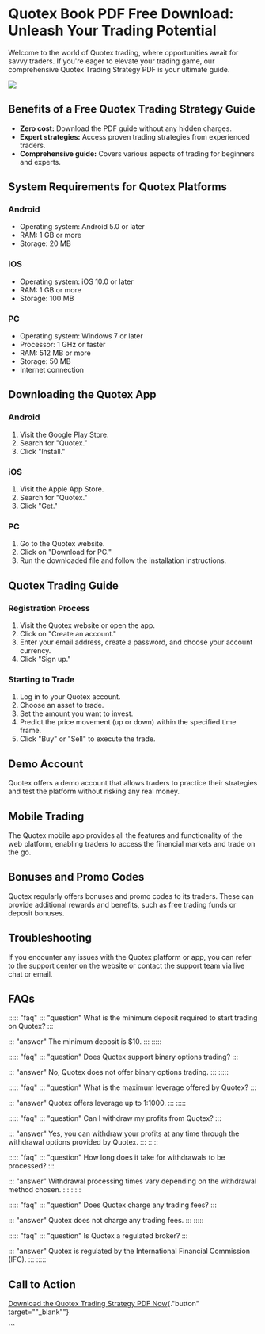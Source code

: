 # Quotex Book PDF Free Download: Unleash Your Trading Potential

Welcome to the world of Quotex trading, where opportunities await for
savvy traders. If you\'re eager to elevate your trading game, our
comprehensive Quotex Trading Strategy PDF is your ultimate guide.

[![](https://static.quotex.io/files/4_en/300_250.jpg)](https://traff.sbs/brokerqxlid)

## Benefits of a Free Quotex Trading Strategy Guide

-   **Zero cost:** Download the PDF guide without any hidden charges.
-   **Expert strategies:** Access proven trading strategies from
    experienced traders.
-   **Comprehensive guide:** Covers various aspects of trading for
    beginners and experts.

## System Requirements for Quotex Platforms

### Android

-   Operating system: Android 5.0 or later
-   RAM: 1 GB or more
-   Storage: 20 MB

### iOS

-   Operating system: iOS 10.0 or later
-   RAM: 1 GB or more
-   Storage: 100 MB

### PC

-   Operating system: Windows 7 or later
-   Processor: 1 GHz or faster
-   RAM: 512 MB or more
-   Storage: 50 MB
-   Internet connection

## Downloading the Quotex App

### Android

1.  Visit the Google Play Store.
2.  Search for "Quotex."
3.  Click "Install."

### iOS

1.  Visit the Apple App Store.
2.  Search for "Quotex."
3.  Click "Get."

### PC

1.  Go to the Quotex website.
2.  Click on "Download for PC."
3.  Run the downloaded file and follow the installation instructions.

## Quotex Trading Guide

### Registration Process

1.  Visit the Quotex website or open the app.
2.  Click on "Create an account."
3.  Enter your email address, create a password, and choose your account
    currency.
4.  Click "Sign up."

### Starting to Trade

1.  Log in to your Quotex account.
2.  Choose an asset to trade.
3.  Set the amount you want to invest.
4.  Predict the price movement (up or down) within the specified time
    frame.
5.  Click "Buy" or "Sell" to execute the trade.

## Demo Account

Quotex offers a demo account that allows traders to practice their
strategies and test the platform without risking any real money.

## Mobile Trading

The Quotex mobile app provides all the features and functionality of the
web platform, enabling traders to access the financial markets and trade
on the go.

## Bonuses and Promo Codes

Quotex regularly offers bonuses and promo codes to its traders. These
can provide additional rewards and benefits, such as free trading funds
or deposit bonuses.

## Troubleshooting

If you encounter any issues with the Quotex platform or app, you can
refer to the support center on the website or contact the support team
via live chat or email.

## FAQs

::::: \"faq\"
::: \"question\"
What is the minimum deposit required to start trading on Quotex?
:::

::: \"answer\"
The minimum deposit is \$10.
:::
:::::

::::: \"faq\"
::: \"question\"
Does Quotex support binary options trading?
:::

::: \"answer\"
No, Quotex does not offer binary options trading.
:::
:::::

::::: \"faq\"
::: \"question\"
What is the maximum leverage offered by Quotex?
:::

::: \"answer\"
Quotex offers leverage up to 1:1000.
:::
:::::

::::: \"faq\"
::: \"question\"
Can I withdraw my profits from Quotex?
:::

::: \"answer\"
Yes, you can withdraw your profits at any time through the withdrawal
options provided by Quotex.
:::
:::::

::::: \"faq\"
::: \"question\"
How long does it take for withdrawals to be processed?
:::

::: \"answer\"
Withdrawal processing times vary depending on the withdrawal method
chosen.
:::
:::::

::::: \"faq\"
::: \"question\"
Does Quotex charge any trading fees?
:::

::: \"answer\"
Quotex does not charge any trading fees.
:::
:::::

::::: \"faq\"
::: \"question\"
Is Quotex a regulated broker?
:::

::: \"answer\"
Quotex is regulated by the International Financial Commission (IFC).
:::
:::::

## Call to Action

[Download the Quotex Trading Strategy PDF
Now](\%22https://traff.sbs/brokerqxsignup\%22){."button"
target=""_blank""}

\`\`\`

